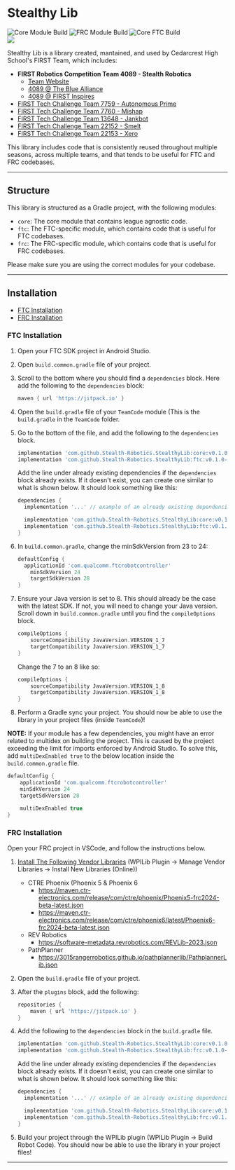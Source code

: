 # Stealthy Lib

![Core Module Build](https://github.com/Stealth-Robotics/StealthyLib/actions/workflows/build-core.yml/badge.svg)
![FRC Module Build](https://github.com/Stealth-Robotics/StealthyLib/actions/workflows/build-frc.yml/badge.svg)
![Core FTC Build](https://github.com/Stealth-Robotics/StealthyLib/actions/workflows/build-ftc.yml/badge.svg)<br>
[![](https://jitpack.io/v/Stealth-Robotics/StealthyLib.svg)](https://jitpack.io/#Stealth-Robotics/StealthyLib)

Stealthy Lib is a library created, mantained, and used by Cedarcrest High School's FIRST Team, which includes:

-   **FIRST Robotics Competition Team 4089 - Stealth Robotics**
    -   [Team Website](https://www.stealthrobotics.com)
    -   [4089 @ The Blue Alliance](https://www.thebluealliance.com/team/4089)
    -   [4089 @ FIRST Inspires](https://frc-events.firstinspires.org/team/4089)
-   [FIRST Tech Challenge Team 7759 - Autonomous Prime](https://ftc-events.firstinspires.org/team/7759)
-   [FIRST Tech Challenge Team 7760 - Mishap](https://ftc-events.firstinspires.org/team/7760)
-   [FIRST Tech Challenge Team 13648 - Jankbot](https://ftc-events.firstinspires.org/team/13648)
-   [FIRST Tech Challenge Team 22152 - Smelt](https://ftc-events.firstinspires.org/team/22152)
-   [FIRST Tech Challenge Team 22153 - Xero](https://ftc-events.firstinspires.org/team/22153)

This library includes code that is consistently reused throughout multiple seasons, across multiple teams, and that tends to be useful for FTC and FRC codebases.

---

## Structure

This library is structured as a Gradle project, with the following modules:

-   `core`: The core module that contains league agnostic code.
-   `ftc`: The FTC-specific module, which contains code that is useful for FTC codebases.
-   `frc`: The FRC-specific module, which contains code that is useful for FRC codebases.

Please make sure you are using the correct modules for your codebase.

---

## Installation

-   [FTC Installation](#ftc-installation)
-   [FRC Installation](#frc-installation)

### FTC Installation

1.  Open your FTC SDK project in Android Studio.
2.  Open `build.common.gradle` file of your project.
3.  Scroll to the bottom where you should find a `dependencies` block. Here add the following to the `dependencies` block:
    ```groovy
    maven { url 'https://jitpack.io' }
    ```
4.  Open the `build.gradle` file of your `TeamCode` module (This is the `build.gradle` in the `TeamCode` folder.
5.  Go to the bottom of the file, and add the following to the `dependencies` block.

    ```groovy
    implementation 'com.github.Stealth-Robotics.StealthyLib:core:v0.1.0-beta' // core lib
    implementation 'com.github.Stealth-Robotics.StealthyLib:ftc:v0.1.0-beta' // ftc lib
    ```

    Add the line under already existing dependencies if the `dependencies` block already exists. If it doesn't exist, you can create one similar to what is shown below. It should look something like this:

    ```groovy
    dependencies {
      implementation '...' // example of an already existing dependencies

      implementation 'com.github.Stealth-Robotics.StealthyLib:core:v0.1.0-beta' // core lib
      implementation 'com.github.Stealth-Robotics.StealthyLib:ftc:v0.1.0-beta' // ftc lib
    }
    ```

6.  In `build.common.gradle`, change the minSdkVersion from 23 to 24:
    ```groovy
    defaultConfig {
      applicationId 'com.qualcomm.ftcrobotcontroller'
     	minSdkVersion 24
     	targetSdkVersion 28
    }
    ```
7.  Ensure your Java version is set to 8. This should already be the case with the latest SDK.
    If not, you will need to change your Java version. Scroll down in `build.common.gradle` until you find the `compileOptions` block.
    ```groovy
    compileOptions {
        sourceCompatibility JavaVersion.VERSION_1_7
        targetCompatibility JavaVersion.VERSION_1_7
    }
    ```
    Change the 7 to an 8 like so:
    ```groovy
    compileOptions {
        sourceCompatibility JavaVersion.VERSION_1_8
        targetCompatibility JavaVersion.VERSION_1_8
    }
    ```
8.  Perform a Gradle sync your project. You should now be able to use the library in your project files (inside `TeamCode`)!

**NOTE:** If your module has a few dependencies, you might have an error related to multidex on building the project. This is caused by the project exceeding the limit for imports enforced by Android Studio. To solve this, add `multiDexEnabled true` to the below location inside the `build.common.gradle` file.

```groovy
defaultConfig {
    applicationId 'com.qualcomm.ftcrobotcontroller'
    minSdkVersion 24
    targetSdkVersion 28

    multiDexEnabled true
}
```

### FRC Installation

Open your FRC project in VSCode, and follow the instructions below.

1.  [Install The Following Vendor Libraries](https://docs.wpilib.org/en/stable/docs/software/vscode-overview/3rd-party-libraries.html#installing-libraries) (WPILib Plugin → Manage Vendor Libraries → Install New Libraries (Online))
    -   CTRE Phoenix (Phoenix 5 & Phoenix 6
        -   https://maven.ctr-electronics.com/release/com/ctre/phoenix/Phoenix5-frc2024-beta-latest.json
        -   https://maven.ctr-electronics.com/release/com/ctre/phoenix6/latest/Phoenix6-frc2024-beta-latest.json
    -   REV Robotics
        -   https://software-metadata.revrobotics.com/REVLib-2023.json
    -   PathPlanner
        -   https://3015rangerrobotics.github.io/pathplannerlib/PathplannerLib.json
2.  Open the `build.gradle` file of your project.
3.  After the `plugins` block, add the following:
    ```groovy
    repositories {
        maven { url 'https://jitpack.io' }
    }
    ```
4.  Add the following to the `dependencies` block in the `build.gradle` file.

    ```groovy
    implementation 'com.github.Stealth-Robotics.StealthyLib:core:v0.1.0-beta' // core lib
    implementation 'com.github.Stealth-Robotics.StealthyLib:frc:v0.1.0-beta' // frc lib
    ```

    Add the line under already existing dependencies if the `dependencies` block already exists. If it doesn't exist, you can create one similar to what is shown below. It should look something like this:

    ```groovy
    dependencies {
      implementation '...' // example of an already existing dependencies

      implementation 'com.github.Stealth-Robotics.StealthyLib:core:v0.1.0-beta' // core lib
      implementation 'com.github.Stealth-Robotics.StealthyLib:frc:v0.1.0-beta' // frc lib
    }
    ```

5.  Build your project through the WPILib plugin (WPILib Plugin → Build Robot Code). You should now be able to use the library in your project files!

---
